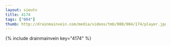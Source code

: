 ```yaml
--- 
layout: sieutv
title: 4174
tags: ["004"]
thumb: http://drainmainvein.com/media/videos/tmb/000/004/174/player.jpg
---
```

{% include drainmainvein key="4174" %} 
